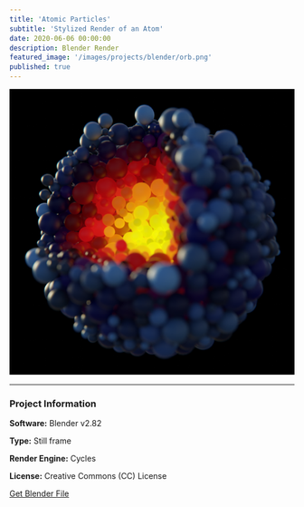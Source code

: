 ```yaml
---
title: 'Atomic Particles'
subtitle: 'Stylized Render of an Atom'
date: 2020-06-06 00:00:00
description: Blender Render
featured_image: '/images/projects/blender/orb.png'
published: true
---
```


![](/images/projects/blender/orb.png)

---

### Project Information

**Software:** Blender v2.82

**Type:** Still frame

**Render Engine:** Cycles

**License:** Creative Commons (CC) License

<a href="https://github.com/davidkastner/illustratedatom/tree/master/files/orb.blend" class="button button--large">Get Blender File</a>
